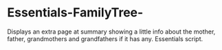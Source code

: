 # Essentials-FamilyTree-
Displays an extra page at summary showing a little info about the mother, father, grandmothers and grandfathers if it has any. Essentials script.
